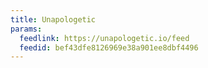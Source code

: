 ```yaml
---
title: Unapologetic
params:
  feedlink: https://unapologetic.io/feed
  feedid: bef43dfe8126969e38a901ee8dbf4496
---
```


